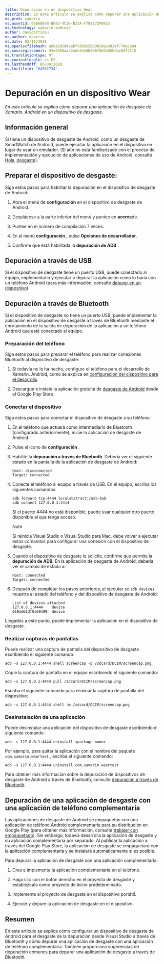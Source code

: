 ```yaml
---
title: Depuración en un dispositivo Wear
description: En este artículo se explica cómo depurar una aplicación de desgaste de Xamarin. Android en un dispositivo de desgaste.
ms.prod: xamarin
ms.assetid: 01668E4B-BB83-4C26-B23A-F788173FB823
ms.technology: xamarin-android
author: davidortinau
ms.author: daortin
ms.date: 02/16/2018
ms.openlocfilehash: e6be5d5d42abf7d99c5bd305d6e303ef770e5a04
ms.sourcegitcommit: 93e6358aac2ade44e8b800f066405b8bc8df2510
ms.translationtype: MT
ms.contentlocale: es-ES
ms.lasthandoff: 06/09/2020
ms.locfileid: "84567734"
---
```

# <a name="debug-on-a-wear-device"></a>Depuración en un dispositivo Wear

_En este artículo se explica cómo depurar una aplicación de desgaste de Xamarin. Android en un dispositivo de desgaste._

## <a name="overview"></a>Información general

Si tiene un dispositivo de desgaste de Android, como un desgaste de SmartWatch de Android, puede ejecutar la aplicación en el dispositivo en lugar de usar un emulador. (Si aún no está familiarizado con el proceso de implementación y ejecución de aplicaciones de uso de Android, consulte [Hola, desgaste](~/android/wear/get-started/hello-wear.md)).

## <a name="prepare-the-wear-device"></a>Preparar el dispositivo de desgaste:

Siga estos pasos para habilitar la depuración en el dispositivo de desgaste de Android:

1. Abra el menú de **configuración** en el dispositivo de desgaste de Android.

2. Desplácese a la parte inferior del menú y puntee en **acerca**de.

3. Puntee en el número de compilación 7 veces.

4. En el menú **configuración** , pulse **Opciones de desarrollador**.

5. Confirme que está habilitada la **depuración de ADB** .

## <a name="debugging-over-usb"></a>Depuración a través de USB

Si el dispositivo de desgaste tiene un puerto USB, puede conectarlo al equipo, implementarlo y ejecutar o depurar la aplicación como lo haría con un teléfono Android (para más información, consulte [depurar en un dispositivo](~/android/deploy-test/debugging/debug-on-device.md)).

## <a name="debugging-over-bluetooth"></a>Depuración a través de Bluetooth

Si el dispositivo de desgaste no tiene un puerto USB, puede implementar la aplicación en el dispositivo de desgaste a través de Bluetooth mediante el enrutamiento de la salida de depuración de la aplicación a un teléfono Android que esté conectado al equipo. 

### <a name="prepare-your-phone"></a>Preparación del teléfono

Siga estos pasos para preparar el teléfono para realizar conexiones Bluetooth al dispositivo de desgaste: 

1. Si todavía no lo ha hecho, configure el teléfono para el desarrollo de Xamarin. Android, como se explica en [configuración del dispositivo para el desarrollo](~/android/get-started/installation/set-up-device-for-development.md).

2. Descargue e instale la aplicación gratuita de [desgaste de Android](https://play.google.com/store/apps/details?id=com.google.android.wearable.app) desde el Google Play Store.

### <a name="connect-the-device"></a>Conectar el dispositivo

Siga estos pasos para conectar el dispositivo de desgaste a su teléfono:

1. En el teléfono que actuará como intermediario de Bluetooth (configurado anteriormente), inicie la aplicación de desgaste de Android. 

2. Pulse el icono de **configuración** .

3. Habilite la **depuración a través de Bluetooth**. Debería ver el siguiente estado en la pantalla de la aplicación de desgaste de Android:

    ```
    Host: disconnected
    Target: connected
    ```

4. Conecte el teléfono al equipo a través de USB. En el equipo, escriba los siguientes comandos:

    ```shell
    adb forward tcp:4444 localabstract:/adb-hub
    adb connect 127.0.0.1:4444
    ```

    Si el puerto 4444 no está disponible, puede usar cualquier otro puerto disponible al que tenga acceso. 

    > [!NOTE]
    > Si reinicia Visual Studio o Visual Studio para Mac, debe volver a ejecutar estos comandos para configurar una conexión con el dispositivo de desgaste.

5. Cuando el dispositivo de desgaste le solicite, confirme que permite la **depuración de ADB**. En la aplicación de desgaste de Android, debería ver el cambio de estado a:

    ```
    Host: connected
    Target: connected
    ```

6. Después de completar los pasos anteriores, al ejecutar se `adb devices` muestra el estado del teléfono y del dispositivo de desgaste de Android:

    ```
    List of devices attached
    127.0.0.1:4444    device
    019ad61df0a69399  device
    ```

Llegados a este punto, puede implementar la aplicación en el dispositivo de desgaste.

<a name="screenshots"></a>

### <a name="taking-screenshots"></a>Realizar capturas de pantallas

Puede realizar una captura de pantalla del dispositivo de desgaste escribiendo el siguiente comando: 

```shell
adb -s 127.0.0.1:4444 shell screencap -p /sdcard/DCIM/screencap.png
```

Copie la captura de pantalla en el equipo escribiendo el siguiente comando:

```shell
adb -s 127.0.0.1:4444 pull /sdcard/DCIM/screencap.png
```

Escriba el siguiente comando para eliminar la captura de pantalla del dispositivo:

```shell
adb -s 127.0.0.1:4444 shell rm /sdcard/DCIM/screencap.png
```

### <a name="uninstalling-an-app"></a>Desinstalación de una aplicación

Puede desinstalar una aplicación del dispositivo de desgaste escribiendo el siguiente comando:

```shell
adb -s 127.0.0.1:4444 uninstall <package name>
```

Por ejemplo, para quitar la aplicación con el nombre del paquete `com.xamarin.weartest` , escriba el siguiente comando:

```shell
adb -s 127.0.0.1:4444 uninstall com.xamarin.weartest
```

Para obtener más información sobre la depuración de dispositivos de desgaste de Android a través de Bluetooth, consulte [depuración a través de Bluetooth](https://developer.android.com/training/wearables/apps/bt-debugging.html).

## <a name="debugging-a-wear-app-with-a-companion-phone-app"></a>Depuración de una aplicación de desgaste con una aplicación de teléfono complementaria

Las aplicaciones de desgaste de Android se empaquetan con una aplicación de teléfono Android complementaria para su distribución en Google Play (para obtener más información, consulte [trabajar con empaquetado](~/android/wear/deploy-test/packaging.md)). Sin embargo, todavía desarrolla la aplicación de desgaste y su aplicación complementaria por separado. Al publicar la aplicación a través del Google Play Store, la aplicación de desgaste se empaquetará con la aplicación complementaria y se instalará automáticamente si es posible.

Para depurar la aplicación de desgaste con una aplicación complementaria: 

1. Cree e implemente la aplicación complementaria en el teléfono.

2. Haga clic con el botón derecho en el proyecto de desgaste y establézcalo como proyecto de inicio predeterminado.

3. Implemente el proyecto de desgaste en el dispositivo portátil.

4. Ejecute y depure la aplicación de desgaste en el dispositivo.

## <a name="summary"></a>Resumen

En este artículo se explica cómo configurar un dispositivo de desgaste de Android para el desgaste de la depuración desde Visual Studio a través de Bluetooth y cómo depurar una aplicación de desgaste con una aplicación de teléfono complementaria. También proporciona sugerencias de depuración comunes para depurar una aplicación de desgaste a través de Bluetooth.
